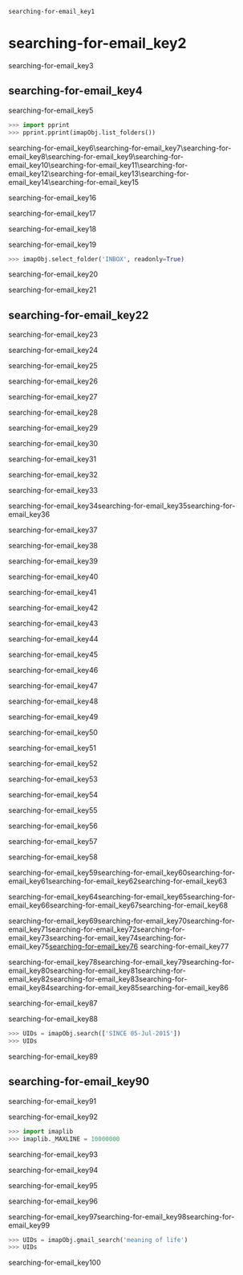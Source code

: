 ```ngMeta
searching-for-email_key1
```
# searching-for-email_key2
searching-for-email_key3

## searching-for-email_key4
searching-for-email_key5

```python
>>> import pprint
>>> pprint.pprint(imapObj.list_folders())
```
searching-for-email_key6\\searching-for-email_key7\\searching-for-email_key8\\searching-for-email_key9\\searching-for-email_key10\\searching-for-email_key11\\searching-for-email_key12\\searching-for-email_key13\\searching-for-email_key14\\searching-for-email_key15

searching-for-email_key16

searching-for-email_key17

searching-for-email_key18

searching-for-email_key19

```python
>>> imapObj.select_folder('INBOX', readonly=True)
```
searching-for-email_key20

searching-for-email_key21

## searching-for-email_key22
searching-for-email_key23

searching-for-email_key24

searching-for-email_key25

searching-for-email_key26

searching-for-email_key27

searching-for-email_key28

searching-for-email_key29

searching-for-email_key30

searching-for-email_key31

searching-for-email_key32

searching-for-email_key33

searching-for-email_key34searching-for-email_key35searching-for-email_key36

searching-for-email_key37

searching-for-email_key38

searching-for-email_key39

searching-for-email_key40

searching-for-email_key41

searching-for-email_key42

searching-for-email_key43

searching-for-email_key44

searching-for-email_key45

searching-for-email_key46

searching-for-email_key47

searching-for-email_key48

searching-for-email_key49

searching-for-email_key50

searching-for-email_key51

searching-for-email_key52

searching-for-email_key53

searching-for-email_key54

searching-for-email_key55

searching-for-email_key56

searching-for-email_key57

searching-for-email_key58

searching-for-email_key59searching-for-email_key60searching-for-email_key61searching-for-email_key62searching-for-email_key63

searching-for-email_key64searching-for-email_key65searching-for-email_key66searching-for-email_key67searching-for-email_key68

searching-for-email_key69searching-for-email_key70searching-for-email_key71searching-for-email_key72searching-for-email_key73searching-for-email_key74searching-for-email_key75[searching-for-email_key76](mailto:&#98;&#111;&#98;&#x40;&#x65;&#x78;&#97;&#x6d;&#112;&#108;&#x65;&#46;&#x63;&#x6f;&#109;)
searching-for-email_key77

searching-for-email_key78searching-for-email_key79searching-for-email_key80searching-for-email_key81searching-for-email_key82searching-for-email_key83searching-for-email_key84searching-for-email_key85searching-for-email_key86

searching-for-email_key87

searching-for-email_key88

```python
>>> UIDs = imapObj.search(['SINCE 05-Jul-2015'])
>>> UIDs
```
searching-for-email_key89

## searching-for-email_key90
searching-for-email_key91

searching-for-email_key92

```python
>>> import imaplib
>>> imaplib._MAXLINE = 10000000
```
searching-for-email_key93

searching-for-email_key94

searching-for-email_key95

searching-for-email_key96

searching-for-email_key97searching-for-email_key98searching-for-email_key99

```python
>>> UIDs = imapObj.gmail_search('meaning of life')
>>> UIDs
```
searching-for-email_key100

